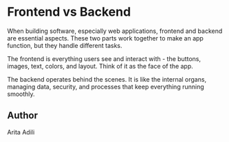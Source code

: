 # Frontend vs Backend

When building software, especially web applications, frontend and backend are essential aspects. These two parts work together to make an app function, but they handle different tasks.

The frontend is everything users see and interact with - the buttons, images, text, colors, and layout. Think of it as the face of the app.

The backend operates behind the scenes. It is like the internal organs, managing data, security, and processes that keep everything running smoothly.

## Author
Arita Adili
    

